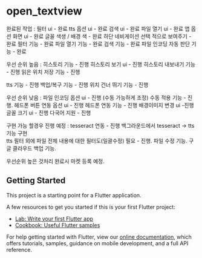 # open_textview

완료된 작업 : 
필터 ui - 완료
tts 옵션 ui - 완료 
검색 ui - 완료 
파일 열기 ui - 완료 
앱 옵션 화면 ui - 완료 
글꼴 색생 / 배경 색 - 완료 
하단 네비게이션 선택 적으로 보여주기 - 완료 
필터 기능 - 완료
파일 열기 기능 - 완료 
검색 기능 - 완료 
파일 인코딩 자동 판단 기능 - 완료 

우선 순위 높음 : 
히스토리 기능 - 진행 
히스토리 보기 ui - 진행 
히스토리 내보내기 기능 - 진행 
읽은 위치 저장 기능 - 진행 

tts 기능 - 진행 
백업/복구 기능 - 진행 
위치 건너 뛰기 기능 - 진행 


우선 순위 낮음 :
파일 인코딩 옵션 ui - 진행 (수동 가능하게 조정)
수동 적용 기능 - 진행.
헤드폰 버튼 연동 옵션 ui  - 진행 
헤드폰 연동 기능 - 진행 
배경이미지 변경 ui -진행 
글꼴 크기  ui - 진행 
다국어 지원 - 진행 

구현 가능 할경우 진행 예정 : 
tesseract 연동 - 진행 
백그라운드에서 tesseract -> tts 기능 구현  
tts 필터 외에 파일 전체 내용에 대한 필터도(일괄수정) 필요 - 진행.
파일 수정 기능. 
구글 클라우드 백업 기능. 



우선순위 높은 것처리 완료시 마켓 등록 예정. 





## Getting Started

This project is a starting point for a Flutter application.

A few resources to get you started if this is your first Flutter project:

- [Lab: Write your first Flutter app](https://flutter.dev/docs/get-started/codelab)
- [Cookbook: Useful Flutter samples](https://flutter.dev/docs/cookbook)

For help getting started with Flutter, view our
[online documentation](https://flutter.dev/docs), which offers tutorials,
samples, guidance on mobile development, and a full API reference.
